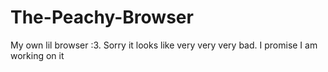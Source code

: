 # The-Peachy-Browser
My own lil browser :3. Sorry it looks like very very very bad. I promise I am working on it
